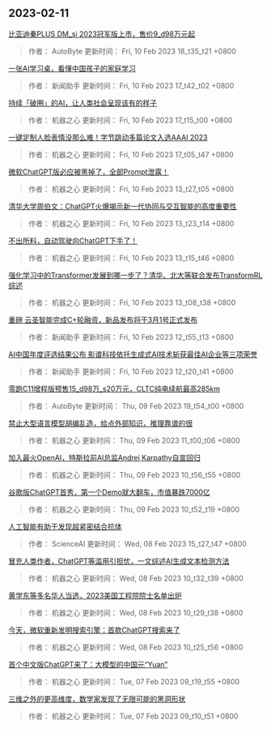 
## 2023-02-11

 [比亚迪秦PLUS DM_si 2023冠军版上市，售价9_d98万元起](https://www.jiqizhixin.com/articles/2023-02-10-10)

> 作者： AutoByte  更新时间： Fri, 10 Feb 2023 18_t35_t21 +0800

 [一张AI学习桌，看懂中国孩子的家庭学习](https://www.jiqizhixin.com/articles/2023-02-10-9)

> 作者： 新闻助手  更新时间： Fri, 10 Feb 2023 17_t42_t02 +0800

 [持续「破圈」的AI，让人类社会呈现该有的样子](https://www.jiqizhixin.com/articles/2023-02-10-8)

> 作者： 机器之心  更新时间： Fri, 10 Feb 2023 17_t15_t00 +0800

 [一键定制人脸表情没那么难！字节跳动多篇论文入选AAAI 2023](https://www.jiqizhixin.com/articles/2023-02-10-7)

> 作者： 机器之心  更新时间： Fri, 10 Feb 2023 17_t05_t47 +0800

 [微软ChatGPT版必应被黑掉了，全部Prompt泄露！](https://www.jiqizhixin.com/articles/2023-02-10-6)

> 作者： 机器之心  更新时间： Fri, 10 Feb 2023 13_t27_t05 +0800

 [清华大学周伯文：ChatGPT火爆揭示新一代协同与交互智能的高度重要性](https://www.jiqizhixin.com/articles/2023-02-10-5)

> 作者： 机器之心  更新时间： Fri, 10 Feb 2023 13_t23_t14 +0800

 [不出所料，自动驾驶向ChatGPT下手了！](https://www.jiqizhixin.com/articles/2023-02-10-4)

> 作者： 机器之心  更新时间： Fri, 10 Feb 2023 13_t15_t46 +0800

 [强化学习中的Transformer发展到哪一步了？清华、北大等联合发布TransformRL综述](https://www.jiqizhixin.com/articles/2023-02-10-3)

> 作者： 机器之心  更新时间： Fri, 10 Feb 2023 13_t08_t38 +0800

 [重磅   云圣智能完成C+轮融资，新品发布将于3月1号正式发布](https://www.jiqizhixin.com/articles/2023-02-10-2)

> 作者： 新闻助手  更新时间： Fri, 10 Feb 2023 12_t55_t13 +0800

 [AI中国年度评选结果公布 影谱科技依托生成式AI技术斩获最佳AI企业等三项荣誉](https://www.jiqizhixin.com/articles/2023-02-10)

> 作者： 新闻助手  更新时间： Fri, 10 Feb 2023 12_t20_t41 +0800

 [零跑C11增程版预售15_d98万_s20万元，CLTC纯电续航最高285km](https://www.jiqizhixin.com/articles/2023-02-09-6)

> 作者： AutoByte  更新时间： Thu, 09 Feb 2023 19_t54_t00 +0800

 [禁止大型语言模型胡编乱造，给点外部知识，推理靠谱的很](https://www.jiqizhixin.com/articles/2023-02-09-3)

> 作者： 机器之心  更新时间： Thu, 09 Feb 2023 11_t00_t06 +0800

 [加入最火OpenAI，特斯拉前AI总监Andrej Karpathy自宣回归](https://www.jiqizhixin.com/articles/2023-02-09-2)

> 作者： 机器之心  更新时间： Thu, 09 Feb 2023 10_t56_t55 +0800

 [谷歌版ChatGPT首秀，第一个Demo就大翻车，市值暴跌7000亿](https://www.jiqizhixin.com/articles/2023-02-09)

> 作者： 机器之心  更新时间： Thu, 09 Feb 2023 10_t52_t19 +0800

 [人工智能有助于发现超紧密结合抗体](https://www.jiqizhixin.com/articles/2023-02-08-5)

> 作者： ScienceAI  更新时间： Wed, 08 Feb 2023 15_t27_t47 +0800

 [冒充人类作者，ChatGPT等滥用引担忧，一文综述AI生成文本检测方法](https://www.jiqizhixin.com/articles/2023-02-08-3)

> 作者： 机器之心  更新时间： Wed, 08 Feb 2023 10_t32_t39 +0800

 [黄学东等多名华人当选，2023美国工程院院士名单出炉](https://www.jiqizhixin.com/articles/2023-02-08-2)

> 作者： 机器之心  更新时间： Wed, 08 Feb 2023 10_t29_t38 +0800

 [今天，微软重新发明搜索引擎：首款ChatGPT搜索来了](https://www.jiqizhixin.com/articles/2023-02-08)

> 作者： 机器之心  更新时间： Wed, 08 Feb 2023 10_t25_t56 +0800

 [首个中文版ChatGPT来了：大模型的中国元“Yuan”](https://www.jiqizhixin.com/articles/2023-02-07-3)

> 作者： 机器之心  更新时间： Tue, 07 Feb 2023 09_t19_t55 +0800

 [三维之外的更高维度，数学家发现了无限可能的黑洞形状](https://www.jiqizhixin.com/articles/2023-02-07-2)

> 作者： 机器之心  更新时间： Tue, 07 Feb 2023 09_t10_t51 +0800
